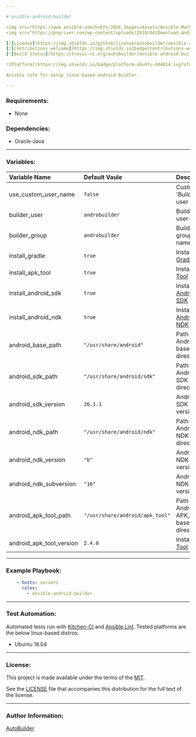 ```yaml
---

# ansible-android-builder

<img src="https://www.ansible.com/hubfs/2016_Images/Assets/Ansible-Mark-Large-RGB-Pool.png?hsLang=en-us" width="10%" height="10%" alt="Ansible logo" align="right"/>
<img src="https://pngriver.com/wp-content/uploads/2018/04/Download-Android-PNG-Transparent-Picture.png" width="9%" height="9%" alt="Ansible logo" align="right"/>

[![License](https://img.shields.io/github/license/autobuilder/ansible-android-builder)](https://opensource.org/licenses/MIT)
[![contributions welcome](https://img.shields.io/badge/contributions-welcome-brightgreen.svg?style=flat)](https://github.com/autobuilder/ansible-android-builder/issues)
[![Build Status](https://travis-ci.org/autobuilder/ansible-android-builder.svg?branch=master)](https://github.com/autobuilder/ansible-android-builder)

![Platform](https://img.shields.io/badge/platform-ubuntu-dd4814.svg?style=flat)

Ansible role for setup linux-based android buidler.

---
```


### Requirements:

* None

### Dependencies:

* Oracle-Java

---

### Variables:

| Variable Name             | Default Vaule                        | Description                                  |
|:--------------------------|:-------------------------------------|:---------------------------------------------|
|use_custom_user_name       | ```false```                          | Custom 'Builder' user                        |
|builder_user               | ```androbuilder```                   | Builder user-name                            |
|builder_group              | ```androbuilder```                   | Builder group-name                           |
|install_gradle             | ```true```                           | Install [Gradle][gradle]                     |
|install_apk_tool           | ```true```                           | Install [APK-Tool][apktool]                  |
|install_android_sdk        | ```true```                           | Install [Android-SDK][androidsdk]            |
|install_android_ndk        | ```true```                           | Install [Android-NDK][androidndk]            |
|android_base_path          | ```"/usr/share/android"```           | Path to Android base directory               |
|android_sdk_path           | ```"/usr/share/android/sdk"```       | Path to Android SDK base directory           |
|android_sdk_version        | ```26.1.1```                         | Android SDK version                          |
|android_ndk_path           | ```"/usr/share/android/ndk"```       | Path to Android NDK base directory           |
|android_ndk_version        | ```"b"```                            | Android NDK version                          |
|android_ndk_subversion     | ```"16"```                           | Android NDK sub-version                      |
|android_apk_tool_path      | ```"/usr/share/android/apk_tool"```  | Path to Android APK_Tool base directory      |
|android_apk_tool_version   | ```2.4.0```                          | Install [APK-Tool][apktool]                  |

---

### Example Playbook:

```yaml
    - hosts: servers
      roles:
        - ansible-android-builder
```

---

### Test Automation:

Automated tests run with [Kitchen-CI][kitchenci] and [Ansible Lint][ansiblelint].
Tested platforms are the below linux-based distros:

* Ubuntu 18.04

---

### License:

This project is made available under the terms of the [MIT][mit].

See the [LICENSE][license] file that accompanies this distribution for the full text of the license.

---

### Author Information:

[AutoBuilder][autobuilder]

[autobuilder]: https://github.com/autobuilder
[license]: https://github.com/autobuilder/ansible-android-builder/blob/master/LICENSE
[mit]: https://opensource.org/licenses/MIT
[ansiblelint]: https://docs.ansible.com/ansible-lint/
[kitchenci]: https://kitchen.ci
[androidsdk]: https://developer.android.com/studio
[androidndk]: https://developer.android.com/ndk
[gradle]: https://gradle.org
[apktool]: https://ibotpeaches.github.io/Apktool/